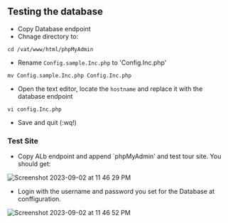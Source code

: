 ## Testing the database

- Copy Database endpoint
- Chnage directory to:
```
cd /vat/www/html/phpMyAdmin
```
- Rename  `Config.sample.Inc.php` to 'Config.Inc.php'

```
mv Config.sample.Inc.php Config.Inc.php
```

- Open the text editor, locate the `hostname` and replace it with the database endpoint
```
vi config.Inc.php
```
- Save and quit (:wq!)

### Test Site

- Copy ALb endpoint and append `phpMyAdmin' and test tour site. You should get:

![Screenshot 2023-09-02 at 11 46 29 PM](https://github.com/Sulemoore/AWS-Projects/assets/101164153/6d9ff196-1229-423f-bbc5-10b23ac4328f)

- Login with the username and password you set for the Database at conffiguration.

![Screenshot 2023-09-02 at 11 46 52 PM](https://github.com/Sulemoore/AWS-Projects/assets/101164153/edf6390e-4dc3-426a-99ef-9cb2445cb924)
